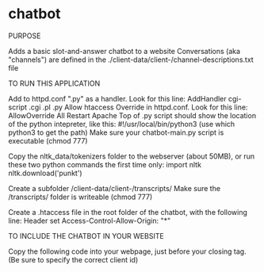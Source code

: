 # chatbot

PURPOSE

Adds a basic slot-and-answer chatbot to a website
Conversations (aka "channels") are defined in the ./client-data/client-<clientid>/channel-descriptions.txt file


TO RUN THIS APPLICATION

Add to httpd.conf ".py" as a handler. Look for this line:
    AddHandler cgi-script .cgi .pl .py
Allow htaccess Override in httpd.conf. Look for this line:
	AllowOverride All
Restart Apache
Top of .py script should show the location of the python intepreter, like this:
	#!/usr/local/bin/python3
	(use which python3 to get the path)
Make sure your chatbot-main.py script is executable (chmod 777)

Copy the nltk_data/tokenizers folder to the webserver (about 50MB), or run these two python commands the first time only:
	import nltk
	nltk.download('punkt')

Create a subfolder /client-data/client-<clientid>/transcripts/
	Make sure the /transcripts/ folder is writeable (chmod 777)

Create a .htaccess file in the root folder of the chatbot, with the following line:
Header set Access-Control-Allow-Origin: "*"



TO INCLUDE THE CHATBOT IN YOUR WEBSITE

Copy the following code into your webpage, just before your closing </body> tag. (Be sure to specify the correct client id)

<script type="text/javascript">
    window.__client = window.__client || {};
    window.__client.id = "010150";
    (function() {
        var c = document.createElement('script'); c.type = 'text/javascript'; c.async = true;
        c.src = ('https:' == document.location.protocol ? 'https://' : 'http://') + 'cdn.mikefield.ca/chatbot/js/plugin.js';
        var s = document.getElementsByTagName('script')[0]; s.parentNode.insertBefore(c, s);
    })();
</script>